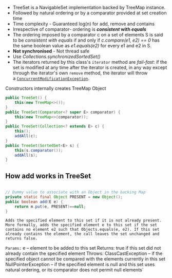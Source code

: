 - TreeSet is a NavigableSet implementation backed by TreeMap instance.
- Followed by natural ordering or by a comparator provided at set creation time
- Time complexity - Guaranteed log(n) for add, remove and contains
- Irrespective of comparator- ordering is ***consistent* with *equals***
- The ordering imposed by a comparator c on a set of elements S is said to be _consistent with equals_ if and only if *c.compare(e1, e2) == 0* has the same boolean value as *e1.equals(e2)* for every e1 and e2 in S.
- **Not synchronised** - Not thread safe
- Use *Collections.synchronizedSortedSet()*
- The iterators returned by this class's `iterator` method are _fail-fast_: if the set is modified at any time after the iterator is created, in any way except through the iterator's own `remove` method, the iterator will throw a [`ConcurrentModificationException`](https://docs.oracle.com/javase/8/docs/api/java/util/ConcurrentModificationException.html "class in java.util").


Constructors internally creates TreeMap Object

```java
public TreeSet() {  
    this(new TreeMap<>());  
}
public TreeSet(Comparator<? super E> comparator) {  
    this(new TreeMap<>(comparator));  
}
public TreeSet(Collection<? extends E> c) {  
    this();  
    addAll(c);  
}
public TreeSet(SortedSet<E> s) {  
    this(s.comparator());  
    addAll(s);  
}
```

## How add works in TreeSet

```java

// Dummy value to associate with an Object in the backing Map  
private static final Object PRESENT = new Object();
public boolean add(E e) {  
    return m.put(e, PRESENT)==null;  
}
```

`Adds the specified element to this set if it is not already present. More formally, adds the specified element e to this set if the set contains no element e2 such that Objects.equals(e, e2). If this set already contains the element, the call leaves the set unchanged and returns false.`

`Params:`
e – element to be added to this set
Returns:
	true if this set did not already contain the specified element
Throws:
	ClassCastException – if the specified object cannot be compared with the elements currently in this set
	NullPointerException – if the specified element is null and this set uses natural ordering, or its comparator does not permit null elements`